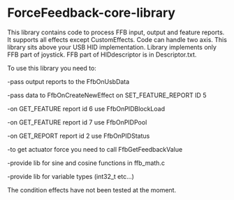 # ForceFeedback-core-library

This library contains code to process FFB input, output and feature reports. It supports all effects except CustomEffects. Code can handle two axis.
This library sits above your USB HID implementation. Library implements only FFB part of joystick. FFB part of HIDdescriptor is in Descriptor.txt. 

To use this library you need to:

-pass output reports to the FfbOnUsbData 

-pass data to  FfbOnCreateNewEffect on SET_FEATURE_REPORT ID 5

-on GET_FEATURE report id 6 use FfbOnPIDBlockLoad

-on GET_FEATURE report id 7 use FfbOnPIDPool

-on GET_REPORT report id 2 use FfbOnPIDStatus

-to get actuator force you need to call FfbGetFeedbackValue

-provide lib for sine and cosine functions in ffb_math.c

-provide lib for variable types (int32_t etc...) 

The condition effects have not been tested at the moment.
